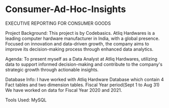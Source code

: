 # Consumer-Ad-Hoc-Insights
EXECUTIVE REPORTING FOR CONSUMER GOODS

Project Background:
This project is by Codebasics.
Atliq Hardwares is a leading computer hardware manufacturer in India, with a global presence.
Focused on innovation and data-driven growth, the company aims to improve its decision-making process through enhanced data analytics.

Agenda:
To present myself as a Data Analyst at Atliq Hardwares, utilizing data to support informed decision-making and contribute to the 
company's strategic growth through actionable insights.

Database Info:
I have worked with Atliq Hardware Database which contain 4 Fact tables and two dimension tables.
Fiscal Year period(Sept 1 to Aug 31)
We have worked on data for Fiscal Year 2020 and 2021.

Tools Used:
MySQL

